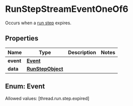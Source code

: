 

# RunStepStreamEventOneOf6

Occurs when a [run step](/docs/api-reference/runs/step-object) expires.

## Properties

Name | Type | Description | Notes
------------ | ------------- | ------------- | -------------
**event** | [**Event**](#Event) |  | 
**data** | [**RunStepObject**](RunStepObject.md) |  | 


## Enum: Event
Allowed values: [thread.run.step.expired]




